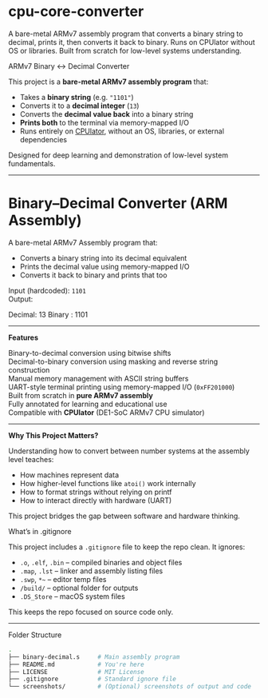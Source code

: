 # cpu-core-converter
A bare-metal ARMv7 assembly program that converts a binary string to decimal, prints it, then converts it back to binary. Runs on CPUlator without OS or libraries. Built from scratch for low-level systems understanding.

ARMv7 Binary ↔ Decimal Converter

This project is a **bare-metal ARMv7 assembly program** that:
- Takes a **binary string** (e.g. `"1101"`)
- Converts it to a **decimal integer** (`13`)
- Converts the **decimal value back** into a binary string
- **Prints both** to the terminal via memory-mapped I/O
- Runs entirely on [CPUlator](https://cpulator.01xz.net/?sys=arm-de1soc), without an OS, libraries, or external dependencies

Designed for deep learning and demonstration of low-level system fundamentals.

---

# Binary–Decimal Converter (ARM Assembly)

A bare-metal ARMv7 Assembly program that:
- Converts a binary string into its decimal equivalent
- Prints the decimal value using memory-mapped I/O
- Converts it back to binary and prints that too

Input (hardcoded): `1101`  
Output: 

Decimal: 13
Binary : 1101

---

**Features**

Binary-to-decimal conversion using bitwise shifts  
Decimal-to-binary conversion using masking and reverse string construction  
Manual memory management with ASCII string buffers  
UART-style terminal printing using memory-mapped I/O (`0xFF201000`)  
Built from scratch in **pure ARMv7 assembly**  
Fully annotated for learning and educational use  
Compatible with **CPUlator** (DE1-SoC ARMv7 CPU simulator)

---

**Why This Project Matters?**

Understanding how to convert between number systems at the assembly level teaches:

- How machines represent data
- How higher-level functions like `atoi()` work internally
- How to format strings without relying on printf
- How to interact directly with hardware (UART)

This project bridges the gap between software and hardware thinking.

What’s in .gitignore

This project includes a `.gitignore` file to keep the repo clean. It ignores:

- `.o`, `.elf`, `.bin` – compiled binaries and object files
- `.map`, `.lst` – linker and assembly listing files
- `.swp`, `*~` – editor temp files
- `/build/` – optional folder for outputs
- `.DS_Store` – macOS system files

This keeps the repo focused on source code only.

---

Folder Structure

```bash
.
├── binary-decimal.s     # Main assembly program
├── README.md            # You're here
├── LICENSE              # MIT License
├── .gitignore           # Standard ignore file
└── screenshots/         # (Optional) screenshots of output and code

